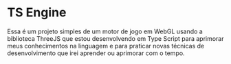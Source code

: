 # TS Engine
Essa é um projeto simples de um motor de jogo em WebGL usando a biblioteca ThreeJS que estou desenvolvendo em Type Script para aprimorar meus conhecimentos na linguagem e para praticar novas técnicas de desenvolvimento que irei aprender ou aprimorar com o tempo.
